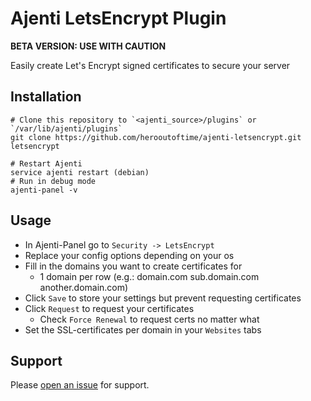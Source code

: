 # Ajenti LetsEncrypt Plugin

**BETA VERSION: USE WITH CAUTION**

Easily create Let's Encrypt signed certificates to secure your server

## Installation

```
# Clone this repository to `<ajenti_source>/plugins` or `/var/lib/ajenti/plugins`
git clone https://github.com/herooutoftime/ajenti-letsencrypt.git letsencrypt

# Restart Ajenti
service ajenti restart (debian)
# Run in debug mode
ajenti-panel -v
```

## Usage

* In Ajenti-Panel go to `Security -> LetsEncrypt`
* Replace your config options depending on your os
* Fill in the domains you want to create certificates for
  * 1 domain per row (e.g.: domain.com sub.domain.com another.domain.com)
* Click `Save` to store your settings but prevent requesting certificates
* Click `Request` to request your certificates
  * Check `Force Renewal` to request certs no matter what
* Set the SSL-certificates per domain in your `Websites` tabs

## Support

Please [open an issue](https://github.com/herooutoftime/ajenti-letsencrypt/issues/new) for support.
